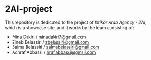 # 2AI-project
This repository is dedicated to the project of *Ibtikar Arab Agency - 2AI*, which is a showcase site, and it works by the team consisting of:

- Mina Dakiri / minadakiri7@gmail.com
- Zineb Belassiri / zbelassiri@gmail.com
- Salma Belassiri / salmabelassiri@gmail.com
- Achraf Abbassi  / hraf.abbassi@gmail.com
